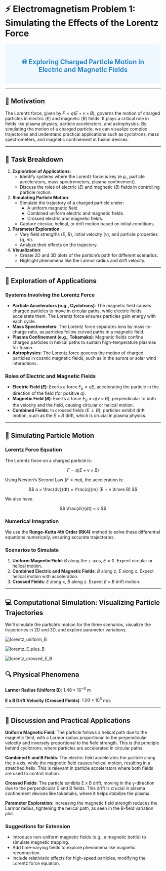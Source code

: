 # ⚡ Electromagnetism Problem 1: Simulating the Effects of the Lorentz Force

<div style="background-color: #f0f8ff; padding: 15px; border-radius: 10px;">
<h2 style="color: #2E86C1; text-align: center;">🌐 Exploring Charged Particle Motion in Electric and Magnetic Fields</h2>
</div>

---

## 🎯 Motivation

The Lorentz force, given by $F = q(E + v \times B)$, governs the motion of charged particles in electric ($E$) and magnetic ($B$) fields. It plays a critical role in fields like plasma physics, particle accelerators, and astrophysics. By simulating the motion of a charged particle, we can visualize complex trajectories and understand practical applications such as cyclotrons, mass spectrometers, and magnetic confinement in fusion devices.

---

## 📜 Task Breakdown

1. **Exploration of Applications**:
   - Identify systems where the Lorentz force is key (e.g., particle accelerators, mass spectrometers, plasma confinement).
   - Discuss the roles of electric ($E$) and magnetic ($B$) fields in controlling particle motion.
2. **Simulating Particle Motion**:
   - Simulate the trajectory of a charged particle under:
     - A uniform magnetic field.
     - Combined uniform electric and magnetic fields.
     - Crossed electric and magnetic fields.
   - Capture circular, helical, or drift motion based on initial conditions.
3. **Parameter Exploration**:
   - Vary field strengths ($E$, $B$), initial velocity ($v$), and particle properties ($q$, $m$).
   - Analyze their effects on the trajectory.
4. **Visualization**:
   - Create 2D and 3D plots of the particle’s path for different scenarios.
   - Highlight phenomena like the Larmor radius and drift velocity.

---

## 🌟 Exploration of Applications

### Systems Involving the Lorentz Force
- **Particle Accelerators (e.g., Cyclotrons)**: The magnetic field causes charged particles to move in circular paths, while electric fields accelerate them. The Lorentz force ensures particles gain energy with each cycle.
- **Mass Spectrometers**: The Lorentz force separates ions by mass-to-charge ratio, as particles follow curved paths in a magnetic field.
- **Plasma Confinement (e.g., Tokamaks)**: Magnetic fields confine charged particles in helical paths to sustain high-temperature plasmas for fusion.
- **Astrophysics**: The Lorentz force governs the motion of charged particles in cosmic magnetic fields, such as in the aurora or solar wind interactions.

### Roles of Electric and Magnetic Fields
- **Electric Field ($E$)**: Exerts a force $F_E = qE$, accelerating the particle in the direction of the field (for positive $q$).
- **Magnetic Field ($B$)**: Exerts a force $F_B = q(v \times B)$, perpendicular to both the velocity and the field, causing circular or helical motion.
- **Combined Fields**: In crossed fields ($E \perp B$), particles exhibit drift motion, such as the $E \times B$ drift, which is crucial in plasma physics.

---

## 🧮 Simulating Particle Motion

### Lorentz Force Equation
The Lorentz force on a charged particle is:

$$
F = q(E + v \times B)
$$

Using Newton’s Second Law ($F = m a$), the acceleration is:

$$
a = \frac{dv}{dt} = \frac{q}{m} (E + v \times B)
$$

We also have:

$$
\frac{dr}{dt} = v
$$

### Numerical Integration
We use the **Runge-Kutta 4th Order (RK4)** method  to solve these differential equations numerically, ensuring accurate trajectories.

### Scenarios to Simulate
1. **Uniform Magnetic Field**: $B$ along the z-axis, $E = 0$. Expect circular or helical motion.
2. **Combined Electric and Magnetic Fields**: $B$ along z, $E$ along x. Expect helical motion with acceleration.
3. **Crossed Fields**: $E$ along x, $B$ along z. Expect $E \times B$ drift motion.

---

## 💻 Computational Simulation: Visualizing Particle Trajectories

We’ll simulate the particle’s motion for the three scenarios, visualize the trajectories in 2D and 3D, and explore parameter variations.




![lorentz_uniform_B](https://github.com/user-attachments/assets/16638062-2d63-48f6-95cf-604084a7faf3)












![lorentz_E_plus_B](https://github.com/user-attachments/assets/d7083279-5cc3-4542-8406-748a3a097e1c)














![lorentz_crossed_E_B](https://github.com/user-attachments/assets/7904a574-30af-4137-b844-ee7a02244dec)

















## 🔍 Physical Phenomena

**Larmor Radius (Uniform B)**: $1.48 \times 10^{-3}$ m

**E x B Drift Velocity (Crossed Fields)**: $1.00 \times 10^{5}$ m/s

---

## 📝 Discussion and Practical Applications

**Uniform Magnetic Field**: The particle follows a helical path due to the magnetic field, with a Larmor radius proportional to the perpendicular velocity and inversely proportional to the field strength. This is the principle behind cyclotrons, where particles are accelerated in circular paths.

**Combined E and B Fields**: The electric field accelerates the particle along the x-axis, while the magnetic field causes helical motion, resulting in a stretched helix. This is relevant in particle accelerators where both fields are used to control motion.

**Crossed Fields**: The particle exhibits E x B drift, moving in the y-direction due to the perpendicular E and B fields. This drift is crucial in plasma confinement devices like tokamaks, where it helps stabilize the plasma.

**Parameter Exploration**: Increasing the magnetic field strength reduces the Larmor radius, tightening the helical path, as seen in the B-field variation plot.

### Suggestions for Extension
- Introduce non-uniform magnetic fields (e.g., a magnetic bottle) to simulate magnetic trapping.
- Add time-varying fields to explore phenomena like magnetic reconnection.
- Include relativistic effects for high-speed particles, modifying the Lorentz force equation.


